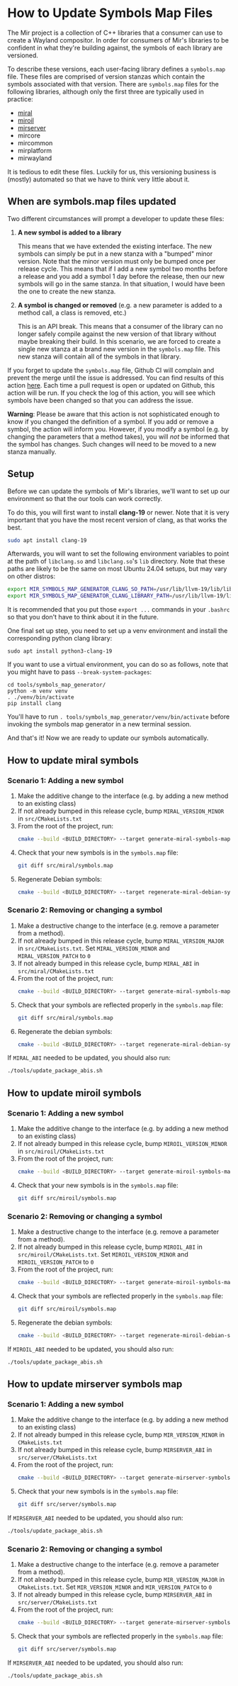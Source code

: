 # How to Update Symbols Map Files
The Mir project is a collection of C++ libraries that a consumer
can use to create a Wayland compositor. In order for consumers
of Mir's libraries to be confident in what they're building against, the
symbols of each library are versioned.

To describe these versions, each user-facing library defines a `symbols.map`
file. These files are comprised of version stanzas which contain the symbols
associated with that version. There are `symbols.map` files for the following
libraries, although only the first three are typically used in practice:

- [miral](#how-to-update-miral-symbols)
- [miroil](#how-to-update-miroil-symbols)
- [mirserver](#how-to-update-mirserver-symbols-map)
- mircore
- mircommon
- mirplatform
- mirwayland

It is tedious to edit these files. Luckily for us, this versioning business
is (mostly) automated so that we have to think very little about it.

## When are symbols.map files updated
Two different circumstances will prompt a developer to update
these files:

1. **A new symbol is added to a library**

    This means that we have extended the existing interface.
    The new symbols can simply be put in a new stanza with a "bumped"
    minor version. Note that the minor version must only be bumped once
    per release cycle. This means that if I add a new symbol two months
    before a release and you add a symbol 1 day before the release, then
    our new symbols will go in the same stanza. In that situation, I
    would have been the one to create the new stanza.

2. **A symbol is changed or removed** (e.g. a new parameter is
   added to a method call, a class is removed, etc.)

    This is an API break. This means that a consumer of the library
    can no longer safely compile against the new version of that library
    without maybe breaking their build. In this scenario, we are forced
    to create a single new stanza at a brand new version in the `symbols.map`
    file. This new stanza will contain all of the symbols in that library.

If you forget to update the `symbols.map` file, Github CI will complain and
prevent the merge until the issue is addressed. You can find results of this action
[here](https://github.com/canonical/mir/actions/workflows/symbols-check.yml).
Each time a pull request is open or updated on Github, this action will be
run. If you check the log of this action, you will see which symbols have been
changed so that you can address the issue.

**Warning**: Please be aware that this action is not sophisticated enough to
know if you changed the definition of a symbol. If you add or remove a symbol,
the action will inform you. However, if you modify a symbol (e.g. by changing
the parameters that a method takes), you will *not* be informed that the symbol
has changes. Such changes will need to be moved to a new stanza manually.

## Setup
Before we can update the symbols of Mir's libraries, we'll want to set
up our environment so that the our tools can work correctly.

To do this, you will first want to install **clang-19** or newer. Note that it
is very important that you have the most recent version of clang, as that works
the best.

```sh
sudo apt install clang-19
```

Afterwards, you will want to set the following environment variables to point
at the path of `libclang.so` and `libclang.so`'s `lib` directory. Note that
these paths are likely to be the same on most Ubuntu 24.04 setups, but may
vary on other distros:

```sh
export MIR_SYMBOLS_MAP_GENERATOR_CLANG_SO_PATH=/usr/lib/llvm-19/lib/libclang.so.1
export MIR_SYMBOLS_MAP_GENERATOR_CLANG_LIBRARY_PATH=/usr/lib/llvm-19/lib
```

It is recommended that you put those `export ...` commands in your `.bashrc`
so that you don't have to think about it in the future.

One final set up step, you need to set up a venv environment and install the
corresponding python clang library:
```
sudo apt install python3-clang-19
```

If you want to use a virtual environment, you can do so as follows, note that
you might have to pass `--break-system-packages`:
```
cd tools/symbols_map_generator/
python -m venv venv
. ./venv/bin/activate
pip install clang
```

You'll have to run `. tools/symbols_map_generator/venv/bin/activate` before
invoking the symbols map generator in a new terminal session.

And that's it! Now we are ready to update our symbols automatically.

## How to update miral symbols

### Scenario 1: Adding a new symbol
1. Make the additive change to the interface (e.g. by adding a new method
   to an existing class)
2. If not already bumped in this release cycle, bump `MIRAL_VERSION_MINOR`
   in `src/CMakeLists.txt`
3. From the root of the project, run:
   ```sh
   cmake --build <BUILD_DIRECTORY> --target generate-miral-symbols-map
   ```
4. Check that your new symbols is in the `symbols.map` file:
   ```sh
   git diff src/miral/symbols.map
   ```
5. Regenerate Debian symbols:
   ```sh
   cmake --build <BUILD_DIRECTORY> --target regenerate-miral-debian-symbols
   ```

### Scenario 2: Removing or changing a symbol
1. Make a destructive change to the interface (e.g. remove a parameter from
   a method).
2. If not already bumped in this release cycle, bump `MIRAL_VERSION_MAJOR`
   in `src/CMakeLists.txt`. Set `MIRAL_VERSION_MINOR` and `MIRAL_VERSION_PATCH`
   to `0`
3. If not already bumped in this release cycle, bump `MIRAL_ABI` in
   `src/miral/CMakeLists.txt`
4. From the root of the project, run:
   ```sh
   cmake --build <BUILD_DIRECTORY> --target generate-miral-symbols-map
   ```
5. Check that your symbols are reflected properly in the `symbols.map` file:
   ```sh
   git diff src/miral/symbols.map
   ```
6. Regenerate the debian symbols:
   ```sh
   cmake --build <BUILD_DIRECTORY> --target regenerate-miral-debian-symbols
   ```

If `MIRAL_ABI` needed to be updated, you should also run:

```sh
./tools/update_package_abis.sh
```

## How to update miroil symbols

### Scenario 1: Adding a new symbol
1. Make the additive change to the interface (e.g. by adding a new method
   to an existing class)
2. If not already bumped in this release cycle, bump `MIROIL_VERSION_MINOR`
   in `src/miroil/CMakeLists.txt`
3. From the root of the project, run:
   ```sh
   cmake --build <BUILD_DIRECTORY> --target generate-miroil-symbols-map
   ```
4. Check that your new symbols is in the `symbols.map` file:
   ```sh
   git diff src/miroil/symbols.map
   ```

### Scenario 2: Removing or changing a symbol
1. Make a destructive change to the interface (e.g. remove a parameter from
   a method).
2. If not already bumped in this release cycle, bump `MIROIL_ABI`
   in `src/miroil/CMakeLists.txt`. Set `MIROIL_VERSION_MINOR` and `MIROIL_VERSION_PATCH`
   to `0`
3. From the root of the project, run:
   ```sh
   cmake --build <BUILD_DIRECTORY> --target generate-miroil-symbols-map
   ```
4. Check that your symbols are reflected properly in the `symbols.map` file:
   ```sh
   git diff src/miroil/symbols.map
   ```
5. Regenerate the debian symbols:
   ```sh
   cmake --build <BUILD_DIRECTORY> --target regenerate-miroil-debian-symbols
   ```

If `MIROIL_ABI` needed to be updated, you should also run:

```sh
./tools/update_package_abis.sh
```

## How to update mirserver symbols map
### Scenario 1: Adding a new symbol
1. Make the additive change to the interface (e.g. by adding a new method
   to an existing class)
2. If not already bumped in this release cycle, bump `MIR_VERSION_MINOR`
   in `CMakeLists.txt`
3. If not already bumped in this release cycle,  bump `MIRSERVER_ABI` in
   `src/server/CMakeLists.txt`
4. From the root of the project, run:
   ```sh
   cmake --build <BUILD_DIRECTORY> --target generate-mirserver-symbols-map
   ```
5. Check that your new symbols is in the `symbols.map` file:
   ```sh
   git diff src/server/symbols.map
   ```

If `MIRSERVER_ABI` needed to be updated, you should also run:

```sh
./tools/update_package_abis.sh
```

### Scenario 2: Removing or changing a symbol
1. Make a destructive change to the interface (e.g. remove a parameter from
   a method).
2. If not already bumped in this release cycle, bump `MIR_VERSION_MAJOR`
   in `CMakeLists.txt`. Set `MIR_VERSION_MINOR` and `MIR_VERSION_PATCH`
   to `0`
3. If not already bumped in this release cycle,  bump `MIRSERVER_ABI` in
   `src/server/CMakeLists.txt`
4. From the root of the project, run:
   ```sh
   cmake --build <BUILD_DIRECTORY> --target generate-mirserver-symbols-map
   ```
5. Check that your symbols are reflected properly in the `symbols.map` file:
   ```sh
   git diff src/server/symbols.map
   ```

If `MIRSERVER_ABI` needed to be updated, you should also run:

```sh
./tools/update_package_abis.sh
```